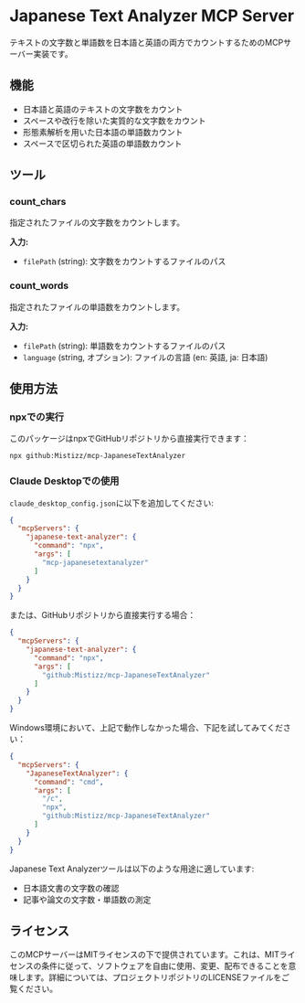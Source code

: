 # Japanese Text Analyzer MCP Server
テキストの文字数と単語数を日本語と英語の両方でカウントするためのMCPサーバー実装です。

## 機能

- 日本語と英語のテキストの文字数をカウント
- スペースや改行を除いた実質的な文字数をカウント
- 形態素解析を用いた日本語の単語数カウント
- スペースで区切られた英語の単語数カウント

## ツール

### count_chars

指定されたファイルの文字数をカウントします。

**入力:**
- `filePath` (string): 文字数をカウントするファイルのパス

### count_words

指定されたファイルの単語数をカウントします。

**入力:**
- `filePath` (string): 単語数をカウントするファイルのパス
- `language` (string, オプション): ファイルの言語 (en: 英語, ja: 日本語)

## 使用方法

### npxでの実行

このパッケージはnpxでGitHubリポジトリから直接実行できます：

```bash
npx github:Mistizz/mcp-JapaneseTextAnalyzer
```

### Claude Desktopでの使用

`claude_desktop_config.json`に以下を追加してください:

```json
{
  "mcpServers": {
    "japanese-text-analyzer": {
      "command": "npx",
      "args": [
        "mcp-japanesetextanalyzer"
      ]
    }
  }
}
```

または、GitHubリポジトリから直接実行する場合：

```json
{
  "mcpServers": {
    "japanese-text-analyzer": {
      "command": "npx",
      "args": [
        "github:Mistizz/mcp-JapaneseTextAnalyzer"
      ]
    }
  }
}
```

Windows環境において、上記で動作しなかった場合、下記を試してみてください：

```json
{
  "mcpServers": {
    "JapaneseTextAnalyzer": {
      "command": "cmd",
      "args": [
        "/c",
        "npx",
        "github:Mistizz/mcp-JapaneseTextAnalyzer"
      ]
    }
  }
}
```
Japanese Text Analyzerツールは以下のような用途に適しています:
- 日本語文書の文字数の確認
- 記事や論文の文字数・単語数の測定


## ライセンス

このMCPサーバーはMITライセンスの下で提供されています。これは、MITライセンスの条件に従って、ソフトウェアを自由に使用、変更、配布できることを意味します。詳細については、プロジェクトリポジトリのLICENSEファイルをご覧ください。 